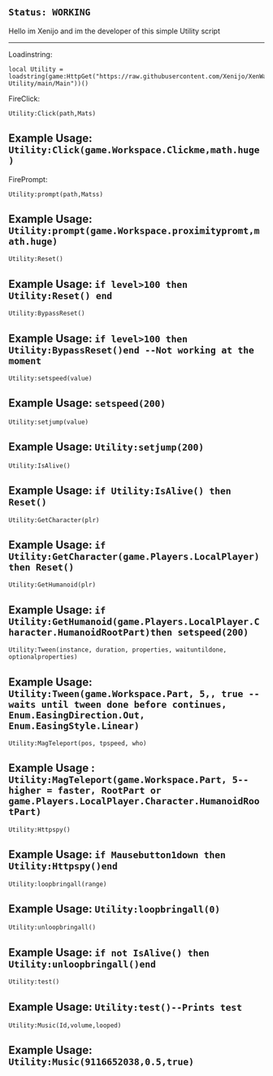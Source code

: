```Status: WORKING```
---------
Hello im Xenijo and im the developer of this simple Utility script 


------
Loadinstring:
```
local Utility = loadstring(game:HttpGet("https://raw.githubusercontent.com/Xenijo/XenWare-Utility/main/Main"))()
```

FireClick: 
```
Utility:Click(path,Mats)
```
Example Usage:
```Utility:Click(game.Workspace.Clickme,math.huge)```
-------------
FirePrompt:
```
Utility:prompt(path,Matss)
```
Example Usage:
```Utility:prompt(game.Workspace.proximitypromt,math.huge)```
--------
```
Utility:Reset()
```
Example Usage: ```if level>100 then Utility:Reset() end```
------------
```
Utility:BypassReset()
```
Example Usage: ```if level>100 then Utility:BypassReset()end --Not working at the moment```
----
```
Utility:setspeed(value)
```
Example Usage: ```setspeed(200)```
---------
```
Utility:setjump(value)
```
Example Usage: ```Utility:setjump(200)```
--------
```
Utility:IsAlive()
```
Example Usage: ```if Utility:IsAlive() then Reset()```
---------
```
Utility:GetCharacter(plr)
```
Example Usage: ```if Utility:GetCharacter(game.Players.LocalPlayer)then Reset()```
------
```
Utility:GetHumanoid(plr)
```
Example Usage: ```if Utility:GetHumanoid(game.Players.LocalPlayer.Character.HumanoidRootPart)then setspeed(200)```
--------
```
Utility:Tween(instance, duration, properties, waituntildone, optionalproperties)
```
Example Usage: ```Utility:Tween(game.Workspace.Part, 5,, true --waits until tween done before continues, Enum.EasingDirection.Out, Enum.EasingStyle.Linear)```
-----
```
Utility:MagTeleport(pos, tpspeed, who)
```
Example Usage : ```Utility:MagTeleport(game.Workspace.Part, 5--higher = faster, RootPart or game.Players.LocalPlayer.Character.HumanoidRootPart)```
-------
```
Utility:Httpspy()
```
Example Usage: ```if Mausebutton1down then Utility:Httpspy()end```
-----------
```
Utility:loopbringall(range)
```
Example Usage: ```Utility:loopbringall(0)```
----------
```
Utility:unloopbringall()
```
Example Usage: ```if not IsAlive() then Utility:unloopbringall()end ```
--------
```
Utility:test()
```
Example Usage: ```Utility:test()--Prints test```
--------
```
Utility:Music(Id,volume,looped)
```
Example Usage: ```Utility:Music(9116652038,0.5,true)```
------------
